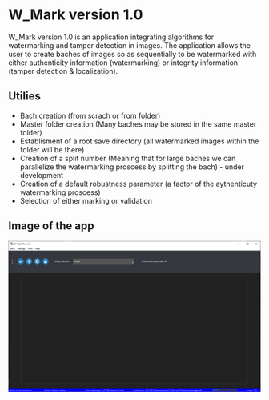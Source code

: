 # W_Mark version 1.0
W_Mark version 1.0 is an application integrating algorithms for watermarking and tamper detection in images. 
The application allows the user to create baches of images so as sequentially to be watermarked with either authenticity information (watermarking) or integrity information (tamper detection & localization).

## Utilies
  * Bach creation (from scrach or from folder)
  * Master folder creation (Many baches may be stored in the same master folder)
  * Establisment of a root save directory (all watermarked images within the folder will be there)
  * Creation of a split number (Meaning that for large baches we can parallelize the watermarking proscess by splitting the bach) - under development
  * Creation of a default robustness parameter (a factor of the aythenticuty watermarking proscess)
  * Selection of either marking or validation

## Image of the app
![sneak pic](https://github.com/VasilhsVouronikos/W_Mark-v.1/blob/main/images/after_the_bach.PNG?raw=true)
